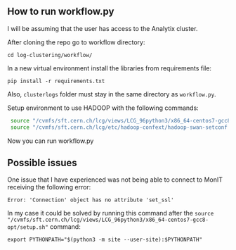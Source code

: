 ## How to run workflow.py

I will be assuming that the user has access to the Analytix cluster.

After cloning the repo go to workflow directory:
```
cd log-clustering/workflow/
```

In a new virtual environment install the libraries from requirements file:
```
pip install -r requirements.txt
```
Also, `clusterlogs` folder must stay in the same directory as `workflow.py`.

Setup environment to use HADOOP with the following commands:
```bash
 source "/cvmfs/sft.cern.ch/lcg/views/LCG_96python3/x86_64-centos7-gcc8-opt/setup.sh"
 source "/cvmfs/sft.cern.ch/lcg/etc/hadoop-confext/hadoop-swan-setconf.sh" analytix
```

Now you can run workflow.py

## Possible issues

One issue that I have experienced was not being able to connect to MonIT receiving the following error:
```
Error: 'Connection' object has no attribute 'set_ssl'
```
In my case it could be solved by running this command after the `source "/cvmfs/sft.cern.ch/lcg/views/LCG_96python3/x86_64-centos7-gcc8-opt/setup.sh"` command:
```
export PYTHONPATH="$(python3 -m site --user-site):$PYTHONPATH"
```

